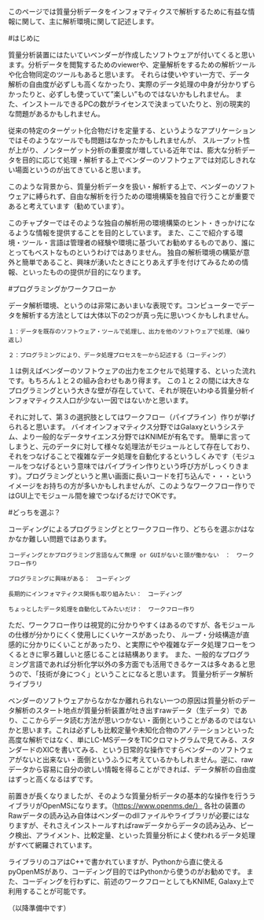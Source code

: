 

このページでは質量分析データをインフォマティクスで解析するために有益な情報に関して、主に解析環境に関して記述します。

#はじめに

質量分析装置にはたいていベンダーが作成したソフトウェアが付いてくると思います。分析データを閲覧するためのviewerや、定量解析をするための解析ツールや化合物同定のツールもあると思います。 それらは使いやすい一方で、データ解析の自由度が必ずしも高くなかったり、実際のデータ処理の中身が分かりずらかったりと、必ずしも使っていて”楽しい”ものではないかもしれません。 また、インストールできるPCの数がライセンスで決まっていたりと、別の現実的な問題があるかもしれません。

従来の特定のターゲット化合物だけを定量する、というようなアプリケーションではそのようなツールでも問題はなかったかもしれませんが、 スループット性が上がり、ノンターゲット分析の重要度が増している近年では、膨大な分析データを目的に応じて処理・解析する上でベンダーのソフトウェアでは対応しきれない場面というのが出てきていると思います。

このような背景から、質量分析データを扱い・解析する上で、ベンダーのソフトウェアに縛られず、自由な解析を行うための環境構築を独自で行うことが重要であると考えています（勧めています）。

このチャプターではそのような独自の解析用の環境構築のヒント・きっかけになるような情報を提供することを目的としています。 また、ここで紹介する環境・ツール・言語は管理者の経験や環境に基づいてお勧めするものであり、誰にとってもベストなものというわけではありません。 独自の解析環境の構築が意外と簡単であること、興味が湧いたときにとりあえず手を付けてみるための情報、といったものの提供が目的になります。

#プログラミングかワークフローか

データ解析環境、というのは非常にあいまいな表現です。コンピューターでデータを解析する方法としては大体以下の2つが真っ先に思いつくかもしれません。

    １：データを既存のソフトウェア・ツールで処理し、出力を他のソフトウェアで処理、（繰り返し）

    ２：プログラミングにより、データ処理プロセスを一から記述する（コーディング）

１は例えばベンダーのソフトウェアの出力をエクセルで処理する、といった流れです。もちろん１と２の組み合わせもあり得ます。 この１と２の間には大きなプログラミングという大きな壁が存在していて、それが現在いわゆる質量分析インフォマティクス人口が少ない一因ではないかと思います。

それに対して、第３の選択肢としてはワークフロー（パイプライン）作りが挙げられると思います。 バイオインフォマティクス分野ではGalaxyというシステム、より一般的なデータサイエンス分野ではKNIMEが有名です。 簡単に言ってしまうと、元のデータに対して様々な処理法がモジュールとして存在しており、それをつなげることで複雑なデータ処理を自動化するというしくみです（モジュールをつなげるという意味ではパイプライン作りという呼び方がしっくりきます）。プログラミングというと黒い画面に長いコードを打ち込んで・・・というイメージをお持ちの方が多いかもしれませんが、このようなワークフロー作りではGUI上でモジュール間を線でつなげるだけでOKです。

#どっちを選ぶ？

コーディングによるプログラミングととワークフロー作り、どちらを選ぶかはなかなか難しい問題ではあります。

    コーディングとかプログラミング言語なんて無理 or GUIがないと頭が働かない　：　ワークフロー作り

    プログラミングに興味がある：　コーディング

    長期的にインフォマティクス関係も取り組みたい：　コーディング

    ちょっとしたデータ処理を自動化してみたいだけ：　ワークフロー作り

ただ、ワークフロー作りは視覚的に分かりやすくはあるのですが、各モジュールの仕様が分かりにくく使用しにくいケースがあったり、 ループ・分岐構造が直感的に分かりにくいことがあったり、と実際にやや複雑なデータ処理フローをつくるときに寧ろ難しいと感じることは結構あります。 また、一般的なプログラミング言語であれば分析化学以外の多方面でも活用できるケースは多々あると思うので、「技術が身につく」ということになると思います。
質量分析データ解析ライブラリ

ベンダーのソフトウェアからなかなか離れられない一つの原因は質量分析のデータ解析のスタート地点が質量分析装置が吐き出すrawデータ（生データ）であり、ここからデータ読む方法が思いつかない・面倒ということがあるのではないかと思います。これは必ずしも比較定量や未知化合物のアノテーションといった高度な解析ではなく、単にLC-MSデータをTICクロマトグラムで見てみる、スタンダードのXICを書いてみる、という日常的な操作ですらベンダーのソフトウェアがないと出来ない・面倒というふうに考えているかもしれません。逆に、rawデータから容易に自分の欲しい情報を得ることができれば、データ解析の自由度はずっと高くなるはずです。

前置きが長くなりましたが、そのような質量分析データの基本的な操作を行うライブラリがOpenMSになります。（https://www.openms.de/） 各社の装置のRawデータの読み込み自体はベンダーのdllファイルやライブラリが必要にはなりますが、それさえインストールすればrawデータからデータの読み込み、ピーク検出、アライメント、比較定量、といった質量分析によく使われるデータ処理がすべて網羅されています。

ライブラリのコアはC++で書かれていますが、Pythonから直に使えるpyOpenMSがあり、コーディング目的ではPythonから使うのがお勧めです。 また、コーディングを行わずに、前述のワークフローとしてもKNIME, Galaxy上で利用することが可能です。

（以降準備中です）
